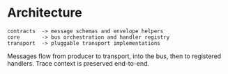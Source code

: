 # Architecture

```
contracts  -> message schemas and envelope helpers
core       -> bus orchestration and handler registry
transport  -> pluggable transport implementations
```

Messages flow from producer to transport, into the bus, then to registered handlers. Trace context is preserved end-to-end.


